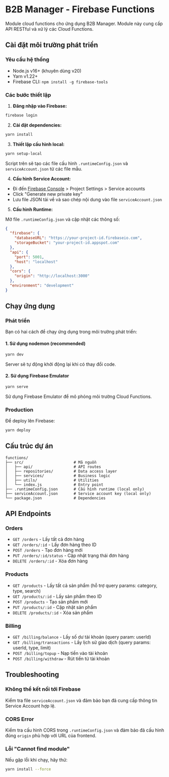 # B2B Manager - Firebase Functions

Module cloud functions cho ứng dụng B2B Manager. Module này cung cấp API RESTful và xử lý các Cloud Functions.

## Cài đặt môi trường phát triển

### Yêu cầu hệ thống

- Node.js v16+ (khuyên dùng v20)
- Yarn v1.22+
- Firebase CLI: `npm install -g firebase-tools`

### Các bước thiết lập

1. **Đăng nhập vào Firebase:**

```bash
firebase login
```

2. **Cài đặt dependencies:**

```bash
yarn install
```

3. **Thiết lập cấu hình local:**

```bash
yarn setup-local
```

Script trên sẽ tạo các file cấu hình `.runtimeConfig.json` và `serviceAccount.json` từ các file mẫu.

4. **Cấu hình Service Account:**

- Đi đến [Firebase Console](https://console.firebase.google.com/) > Project Settings > Service accounts
- Click "Generate new private key"
- Lưu file JSON tải về và sao chép nội dung vào file `serviceAccount.json`

5. **Cấu hình Runtime:**

Mở file `.runtimeConfig.json` và cập nhật các thông số:

```json
{
  "firebase": {
    "databaseURL": "https://your-project-id.firebaseio.com",
    "storageBucket": "your-project-id.appspot.com"
  },
  "api": {
    "port": 5001,
    "host": "localhost"
  },
  "cors": {
    "origin": "http://localhost:3000"
  },
  "environment": "development"
}
```

## Chạy ứng dụng

### Phát triển

Bạn có hai cách để chạy ứng dụng trong môi trường phát triển:

#### 1. Sử dụng nodemon (recommended)

```bash
yarn dev
```

Server sẽ tự động khởi động lại khi có thay đổi code.

#### 2. Sử dụng Firebase Emulator

```bash
yarn serve
```

Sử dụng Firebase Emulator để mô phỏng môi trường Cloud Functions.

### Production

Để deploy lên Firebase:

```bash
yarn deploy
```

## Cấu trúc dự án

```
functions/
├── src/                      # Mã nguồn
│   ├── api/                  # API routes
│   ├── repositories/         # Data access layer
│   ├── services/             # Business logic
│   ├── utils/                # Utilities
│   └── index.js              # Entry point
├── .runtimeConfig.json       # Cấu hình runtime (local only)
├── serviceAccount.json       # Service account key (local only)
└── package.json              # Dependencies
```

## API Endpoints

### Orders

- `GET /orders` - Lấy tất cả đơn hàng
- `GET /orders/:id` - Lấy đơn hàng theo ID
- `POST /orders` - Tạo đơn hàng mới
- `PUT /orders/:id/status` - Cập nhật trạng thái đơn hàng
- `DELETE /orders/:id` - Xóa đơn hàng

### Products

- `GET /products` - Lấy tất cả sản phẩm (hỗ trợ query params: category, type, search)
- `GET /products/:id` - Lấy sản phẩm theo ID
- `POST /products` - Tạo sản phẩm mới
- `PUT /products/:id` - Cập nhật sản phẩm
- `DELETE /products/:id` - Xóa sản phẩm

### Billing

- `GET /billing/balance` - Lấy số dư tài khoản (query param: userId)
- `GET /billing/transactions` - Lấy lịch sử giao dịch (query params: userId, type, limit)
- `POST /billing/topup` - Nạp tiền vào tài khoản
- `POST /billing/withdraw` - Rút tiền từ tài khoản

## Troubleshooting

### Không thể kết nối tới Firebase

Kiểm tra file `serviceAccount.json` và đảm bảo bạn đã cung cấp thông tin Service Account hợp lệ.

### CORS Error

Kiểm tra cấu hình CORS trong `.runtimeConfig.json` và đảm bảo đã cấu hình đúng `origin` phù hợp với URL của frontend.

### Lỗi "Cannot find module"

Nếu gặp lỗi khi chạy, hãy thử:

```bash
yarn install --force
``` 